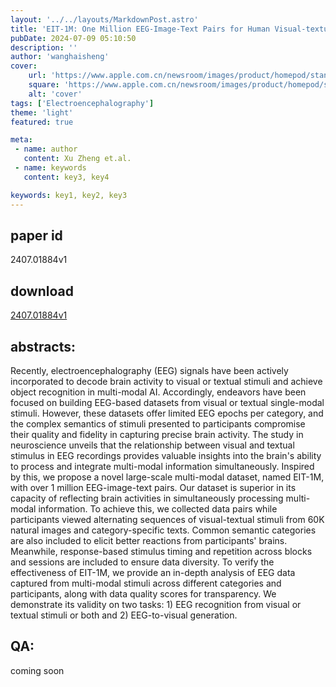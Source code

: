 ```yaml
---
layout: '../../layouts/MarkdownPost.astro'
title: 'EIT-1M: One Million EEG-Image-Text Pairs for Human Visual-textual Recognition and More'
pubDate: 2024-07-09 05:10:50
description: ''
author: 'wanghaisheng'
cover:
    url: 'https://www.apple.com.cn/newsroom/images/product/homepod/standard/Apple-HomePod-hero-230118_big.jpg.large_2x.jpg'
    square: 'https://www.apple.com.cn/newsroom/images/product/homepod/standard/Apple-HomePod-hero-230118_big.jpg.large_2x.jpg'
    alt: 'cover'
tags: ['Electroencephalography'] 
theme: 'light'
featured: true

meta:
 - name: author
   content: Xu Zheng et.al.
 - name: keywords
   content: key3, key4

keywords: key1, key2, key3
---
```


## paper id
2407.01884v1
## download
[2407.01884v1](http://arxiv.org/abs/2407.01884v1)
## abstracts:
Recently, electroencephalography (EEG) signals have been actively incorporated to decode brain activity to visual or textual stimuli and achieve object recognition in multi-modal AI. Accordingly, endeavors have been focused on building EEG-based datasets from visual or textual single-modal stimuli. However, these datasets offer limited EEG epochs per category, and the complex semantics of stimuli presented to participants compromise their quality and fidelity in capturing precise brain activity. The study in neuroscience unveils that the relationship between visual and textual stimulus in EEG recordings provides valuable insights into the brain's ability to process and integrate multi-modal information simultaneously. Inspired by this, we propose a novel large-scale multi-modal dataset, named EIT-1M, with over 1 million EEG-image-text pairs. Our dataset is superior in its capacity of reflecting brain activities in simultaneously processing multi-modal information. To achieve this, we collected data pairs while participants viewed alternating sequences of visual-textual stimuli from 60K natural images and category-specific texts. Common semantic categories are also included to elicit better reactions from participants' brains. Meanwhile, response-based stimulus timing and repetition across blocks and sessions are included to ensure data diversity. To verify the effectiveness of EIT-1M, we provide an in-depth analysis of EEG data captured from multi-modal stimuli across different categories and participants, along with data quality scores for transparency. We demonstrate its validity on two tasks: 1) EEG recognition from visual or textual stimuli or both and 2) EEG-to-visual generation.
## QA:
coming soon
